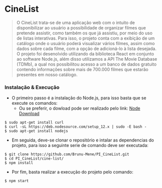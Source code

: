 # CineList


> O CineList trata-se de uma aplicação web com o intuito de disponibilizar ao usuário a possibilidade de organizar filmes que pretende assistir, como também os que já assistiu, por meio do uso de listas interativas. Para isso, o projeto conta com a exibição de um catálogo onde o usuário poderá visualizar vários filmes, assim como dados sobre cada filme, com a opção de adicioná-lo à lista desejada. O projeto foi desenolvido utilizando da biblioteca React em conjunto ao software Node.js, além disso utilizamos a API The Movie Database (TDMb), a qual nos possibilitou acesso a um banco de dados gratuito contendo informações sobre mais de 700.000 filmes que estarão presentes em nosso catálogo.

### Instalação & Execução

- O primeiro passo é a instalação do Node.js, para isso basta que se execute os comandos:
  - Ou se preferir, o dowload pode ser realizado pelo link: [Node Download](https://nodejs.org/en/download/)
```
$ sudo apt-get install curl
$ curl -sL https://deb.nodesource.com/setup_12.x | sudo -E bash -
$ sudo apt-get install nodejs
```
- Em seguida, deve-se clonar o repositório e intalar as dependencias do projeto, para isso a seguinte serie de comando deve ser executada:
```
$ git clone https://github.com/Brunu-Mene/PI_CineList.git
$ cd PI_CineList/cine-list/
$ npm install
```
- Por fim, basta realizar a execução do projeto pelo comando:
```
$ npm start
```
